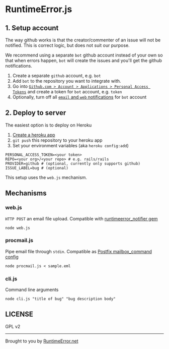 # RuntimeError.js

## 1. Setup account

The way github works is that the creator/commenter of an issue will not be notified. This is correct logic, but does not suit our purpose.

We recommend using a separate `bot` github account instead of your own so that when errors happen, `bot` will create the issues and you'll get the github notifications. 

1. Create a separate `github` account, e.g. `bot`
2. Add `bot` to the repository you want to integrate with.
3. Go into [`Github.com > Account > Applications > Personal Access Tokens`](https://github.com/settings/tokens/new) and create a token for `bot` account, e.g. `token`
4. Optionally, turn off all [`email` and `web` notifications](https://github.com/settings/notifications) for `bot` account

## 2. Deploy to server

The easiest option is to deploy on Heroku

1. [Create a heroku app](https://dashboard.heroku.com/apps)
2. `git push` this repository to your heroku app
3. Set your environment variables (aka `heroku config:add`)

```
PERSONAL_ACCESS_TOKEN=<your token>
REPO=<your org>/<your repo> # e.g. rails/rails
PROVIDER=github # (optional, currently only supports github)
ISSUE_LABEL=bug # (optional)
```

This setup uses the `web.js` mechanism.

## Mechanisms

### web.js

`HTTP POST` an email file upload. Compatible with [runtimeerror_notifier gem](http://rubygems.org/gems/runtimeerror_notifier)

```
node web.js
```

### procmail.js

Pipe email file through `stdin`. Compatible as [Postfix mailbox_command config](http://www.postfix.org/postconf.5.html#mailbox_command)

```
node procmail.js < sample.eml
```

### cli.js

Command line arguments

```
node cli.js "title of bug" "bug description body"
```

## LICENSE

GPL v2

---
Brought to you by [RuntimeError.net](http://runtimeerror.net)